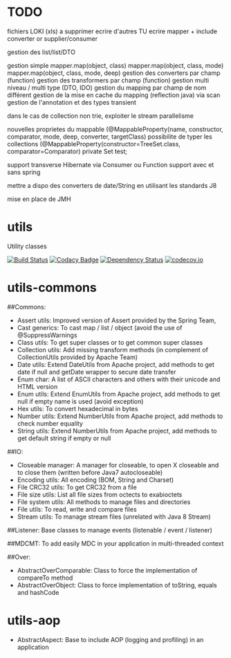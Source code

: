 # TODO
fichiers LOKI (xls) a supprimer
ecrire d'autres TU
ecrire mapper + include converter or supplier/consumer

gestion des list/list/DTO

gestion simple
mapper.map(object, class)
mapper.map(object, class, mode)
mapper.map(object, class, mode, deep)
gestion des converters par champ (function)
gestion des transformers par champ (function)
gestion multi niveau / multi type (DTO, IDO)
gestion du mapping par champ de nom différent
gestion de la mise en cache du mapping (reflection java) via scan
gestion de l'annotation et des types transient

dans le cas de collection non trie, exploiter le stream parallelisme

nouvelles proprietes du mappable (@MappableProperty(name, constructor, comparator, mode, deep, converter, targetClass)
possibilite de typer les collections (@MappableProperty(constructor=TreeSet.class, comparator=Comparator) private Set<DTO> test;

support transverse Hibernate via Consumer ou  Function
support avec et sans spring

mettre a dispo des converters de date/String en utilisant les standards J8

mise en place de JMH


# utils
Utility classes

[![Build Status](https://travis-ci.org/Gilandel/utils.svg?branch=develop)](https://api.travis-ci.org/Gilandel/utils)
[![Codacy Badge](https://api.codacy.com/project/badge/grade/e34c82e78aaf45a797721e62a7a31a0a)](https://www.codacy.com/app/gilles/utils)
[![Dependency Status](https://www.versioneye.com/user/projects/571407adfcd19a00415b1a84/badge.svg?style=flat)](https://www.versioneye.com/user/projects/571407adfcd19a00415b1a84)
[![codecov.io](https://codecov.io/github/Gilandel/utils/coverage.svg?branch=develop)](https://codecov.io/github/Gilandel/utils?branch=develop)

# utils-commons
##Commons:
- Assert utils: Improved version of Assert provided by the Spring Team,
- Cast generics: To cast map / list / object (avoid the use of @SuppressWarnings
- Class utils: To get super classes or to get common super classes
- Collection utils: Add missing transform methods (in complement of CollectionUtils provided by Apache Team)
- Date utils: Extend DateUtils from Apache project, add methods to get date if null and getDate wrapper to secure date transfer
- Enum char: A list of ASCII characters and others with their unicode and HTML version
- Enum utils: Extend EnumUtils from Apache project, add methods to get null if empty name is used (avoid exception)
- Hex utils: To convert hexadecimal in bytes
- Number utils: Extend NumberUtils from Apache project, add methods to check number equality
- String utils: Extend NumberUtils from Apache project, add methods to get default string if empty or null

##IO:
- Closeable manager: A manager for closeable, to open X closeable and to close them (written before Java7 autocloseable)
- Encoding utils: All encoding (BOM, String and Charset)
- File CRC32 utils: To get CRC32 from a file
- File size utils: List all file sizes from octects to exabioctets
- File system utils: All methods to manage files and directories
- File utils: To read, write and compare files
- Stream utils: To manage stream files (unrelated with Java 8 Stream)

##Listener:
Base classes to manage events (listenable / event / listener)

##MDCMT:
To add easily MDC in your application in multi-threaded context

##Over:
- AbstractOverComparable: Class to force the implementation of compareTo method
- AbstractOverObject: Class to force implementation of toString, equals and hashCode

# utils-aop
- AbstractAspect: Base to include AOP (logging and profiling) in an application